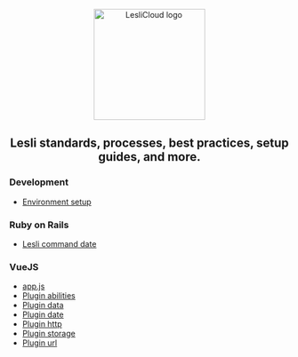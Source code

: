 <p align="center">
	<img width="200" alt="LesliCloud logo" src="https://cdn.lesli.tech//lesli/brand/lesli-logo.svg" />
</p>

<h2 align="center">Lesli standards, processes, best practices, setup guides, and more.</h2>


### Development

* [Environment setup](development-environment-setup.md)  


### Ruby on Rails

* [Lesli command date](rails-lesli-command-date.md)  

### VueJS

* [app.js](vue-app.md)
* [Plugin abilities](vue-plugin-abilities.md)
* [Plugin data](vue-plugin-data.md) 
* [Plugin date](vue-plugin-date.md) 
* [Plugin http](vue-plugin-http.md) 
* [Plugin storage](vue-plugin-storage.md) 
* [Plugin url](vue-plugin-url.md) 
